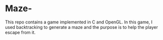 # Maze-
This repo contains a game implemented in C and OpenGL. In this game, I used backtracking to generate a maze and the purpose is to help the player escape from it.
